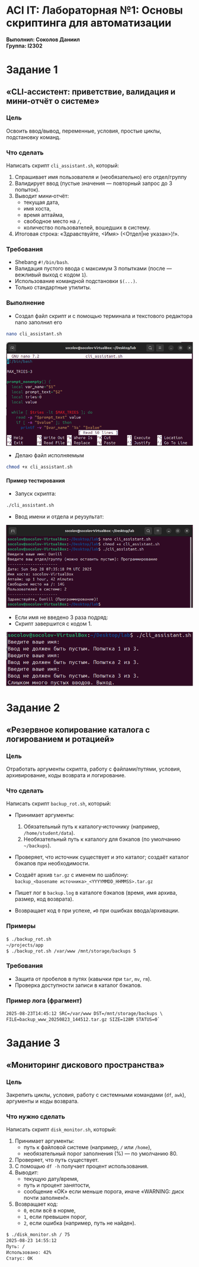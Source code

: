 # ACI IT: Лабораторная №1:  Основы скриптинга для автоматизации

**Выполнил: Соколов Даниил**\
**Группа: I2302**

# Задание 1

## «CLI‑ассистент: приветствие, валидация и мини‑отчёт о системе»

### Цель

Освоить ввод/вывод, переменные, условия, простые циклы, подстановку команд.

### Что сделать

Написать скрипт `cli_assistant.sh`, который:

1. Спрашивает имя пользователя и (необязательно) его отдел/группу
2. Валидирует ввод (пустые значения — повторный запрос до 3 попыток).
3. Выводит мини‑отчёт:
    - текущая дата,
    - имя хоста,
    - время аптайма,
    - свободное место на `/`,
    - количество пользователей, вошедших в систему.
4. Итоговая строка: «Здравствуйте, <Имя> (<Отдел|не указан>)!».

### Требования

- Shebang `#!/bin/bash`.
- Валидация пустого ввода с максимум 3 попытками (после — вежливый выход с кодом `1`).
- Использование командной подстановки `$(...)`.
- Только стандартные утилиты.

### Выполнение


- Создал файл скрипт и с помощью терминала и текстового редактора nano заполнил его
```bash
nano cli_assistant.sh
```

![img](/images/img_1.png)

- Делаю файл исполняемым
```bash
chmod +x cli_assistant.sh
```

#### Пример тестирования

- Запуск скрипта:
```bash
./cli_assistant.sh
```

- Ввод имени и отдела и реузультат:

![img](/images/img_2.png)

- Если имя не введено 3 раза подряд:
- Скрипт завершится с кодом 1.

![img](/images/img_3.png)


# Задание 2

## «Резервное копирование каталога с логированием и ротацией»

### Цель

Отработать аргументы скрипта, работу с файлами/путями, условия, архивирование, коды возврата и логирование.

### Что сделать

Написать скрипт `backup_rot.sh`, который:

- Принимает аргументы:
    1. Обязательный путь к каталогу‑источнику (например, `/home/student/data`).
    2. Необязательный путь к каталогу для бэкапов (по умолчанию `~/backups`).
        
- Проверяет, что источник существует и это каталог; создаёт каталог бэкапов при необходимости.
- Создаёт архив `tar.gz` с именем по шаблону:  
    `backup_<basename источника>_<YYYYMMDD_HHMMSS>.tar.gz`
- Пишет лог в `backup.log` в каталоге бэкапов (время, имя архива, размер, код возврата).
- Возвращает код `0` при успехе, `≠0` при ошибках ввода/архивации.

### Примеры

```shell
$ ./backup_rot.sh 
~/projects/app 
$ ./backup_rot.sh /var/www /mnt/storage/backups 5
```


### Требования
- Защита от пробелов в путях (кавычки при `tar`, `mv`, `rm`).
- Проверка доступности записи в каталог бэкапов.

### Пример лога (фрагмент)

```shell
2025-08-23T14:45:12 SRC=/var/www DST=/mnt/storage/backups \ FILE=backup_www_20250823_144512.tar.gz SIZE=128M STATUS=0`
```


# Задание 3
## «Мониторинг дискового пространства»

### Цель

Закрепить циклы, условия, работу с системными командами (`df`, `awk`), аргументы и коды возврата.

### Что нужно сделать

Написать скрипт `disk_monitor.sh`, который:

1. Принимает аргументы:
    - путь к файловой системе (например, `/` или `/home`),
    - необязательный порог заполнения (%) — по умолчанию 80.
2. Проверяет, что путь существует.
3. С помощью `df -h` получает процент использования.
4. Выводит:
    - текущую дату/время,
    - путь и процент занятости,
    - сообщение «OK» если меньше порога, иначе «WARNING: диск почти заполнен!».
5. Возвращает код:
    - `0`, если всё в норме,
    - `1`, если превышен порог,
    - `2`, если ошибка (например, путь не найден).

```shell
$ ./disk_monitor.sh / 75
2025-08-23 14:55:12
Путь: /
Использовано: 42%
Статус: OK
```